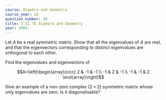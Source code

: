 ```yaml
---
course: Algebra and Geometry
course_year: IA
question_number: 10
title: 3.II.7D Algebra and Geometry
year: 2004
---
```



Let $A$ be a real symmetric matrix. Show that all the eigenvalues of $A$ are real, and that the eigenvectors corresponding to distinct eigenvalues are orthogonal to each other.

Find the eigenvalues and eigenvectors of

$$A=\left(\begin{array}{ccc}
2 & -1 & -1 \\
-1 & 2 & -1 \\
-1 & -1 & 2
\end{array}\right)$$

Give an example of a non-zero complex $(2 \times 2)$ symmetric matrix whose only eigenvalues are zero. Is it diagonalisable?